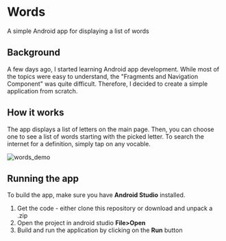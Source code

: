 # Words

A simple Android app for displaying a list of words

## Background

A few days ago, I started learning Android app development. While most of the topics were easy to understand, the
"Fragments and Navigation Component" was quite difficult. Therefore, I decided to create a simple application from
scratch.

## How it works

The app displays a list of letters on the main page. Then, you can choose one to see a list of words starting
with the picked letter. To search the internet for a definition, simply tap on any vocable.

![words_demo](https://user-images.githubusercontent.com/60577942/185504345-e37d6b75-c47f-45de-ada4-d96ab2743312.gif)

## Running the app

To build the app, make sure you have **Android Studio** installed.

1. Get the code - either clone this repository or download and unpack a .zip
2. Open the project in android studio **File>Open**
3. Build and run the application by clicking on the **Run** button
